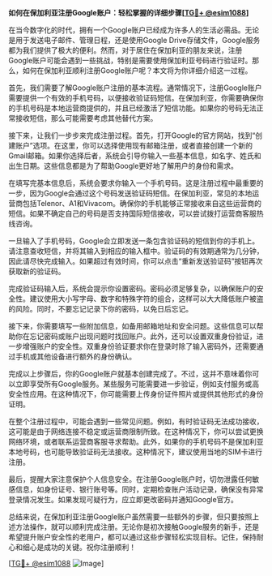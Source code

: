**如何在保加利亚注册Google账户：轻松掌握的详细步骤[[TG💪+ @esim1088](https://t.me/s/esim1088)]**

在当今数字化的时代，拥有一个Google账户已经成为许多人的生活必需品。无论是用于发送电子邮件、管理日程，还是使用Google Drive存储文件，Google服务都为我们提供了极大的便利。然而，对于居住在保加利亚的朋友来说，注册Google账户可能会遇到一些挑战，特别是需要使用保加利亚号码进行验证时。那么，如何在保加利亚顺利注册Google账户呢？本文将为你详细介绍这一过程。

首先，我们需要了解Google账户注册的基本流程。通常情况下，注册Google账户需要提供一个有效的手机号码，以便接收验证码短信。在保加利亚，你需要确保你的手机号码是本地运营商提供的，并且已经激活了短信功能。如果你的号码无法正常接收短信，那么可能需要考虑其他替代方案。

接下来，让我们一步步来完成注册过程。首先，打开Google的官方网站，找到“创建账户”选项。在这里，你可以选择使用现有邮箱注册，或者直接创建一个新的Gmail邮箱。如果你选择后者，系统会引导你输入一些基本信息，如名字、姓氏和出生日期。这些信息都是为了帮助Google更好地了解用户的身份和需求。

在填写完基本信息后，系统会要求你输入一个手机号码。这是注册过程中最重要的一步，因为Google会通过这个号码发送验证码短信。在保加利亚，常见的本地运营商包括Telenor、A1和Vivacom。确保你的手机能够正常接收来自这些运营商的短信。如果不确定自己的号码是否支持国际短信接收，可以尝试拨打运营商客服热线咨询。

一旦输入了手机号码，Google会立即发送一条包含验证码的短信到你的手机上。请注意查收短信，并将其输入到相应的输入框中。验证码的有效期通常为几分钟，因此请尽快完成输入。如果超过有效时间，你可以点击“重新发送验证码”按钮再次获取新的验证码。

完成验证码输入后，系统会提示你设置密码。密码必须足够复杂，以确保账户的安全性。建议使用大小写字母、数字和特殊字符的组合，这样可以大大降低账户被盗的风险。同时，不要忘记记录下你的密码，以免日后忘记。

接下来，你需要填写一些附加信息，如备用邮箱地址和安全问题。这些信息可以帮助你在忘记密码或账户出现问题时找回账户。此外，还可以设置双重身份验证，进一步增强账户的安全性。双重身份验证要求你在登录时除了输入密码外，还需要通过手机或其他设备进行额外的身份确认。

完成以上步骤后，你的Google账户就基本创建完成了。不过，这并不意味着你可以立即享受所有Google服务。某些服务可能需要进一步验证，例如支付服务或高安全性应用。在这种情况下，你可能需要上传身份证件照片或提供其他形式的身份证明。

在整个注册过程中，可能会遇到一些常见问题。例如，有时验证码无法成功接收，这可能是由于网络连接不稳定或运营商限制所致。在这种情况下，你可以尝试更换网络环境，或者联系运营商客服寻求帮助。此外，如果你的手机号码不是保加利亚本地号码，也可能导致验证码无法接收。这种情况下，建议使用当地的SIM卡进行注册。

最后，提醒大家注意保护个人信息安全。在注册Google账户时，切勿泄露任何敏感信息，如身份证号、银行账号等。同时，定期检查账户活动记录，确保没有异常登录情况发生。如果发现可疑行为，应立即更改密码并通知Google官方。

总结来说，在保加利亚注册Google账户虽然需要一些额外的步骤，但只要按照上述方法操作，就可以顺利完成注册。无论你是初次接触Google服务的新手，还是希望提升账户安全性的老用户，都可以通过这些步骤轻松实现目标。记住，保持耐心和细心是成功的关键。祝你注册顺利！

[[TG💪+ @esim1088](https://t.me/s/esim1088) ![Image](https://i.postimg.cc/4NQfJmqS/Snipaste-2025-05-13-00-14-12.png)]